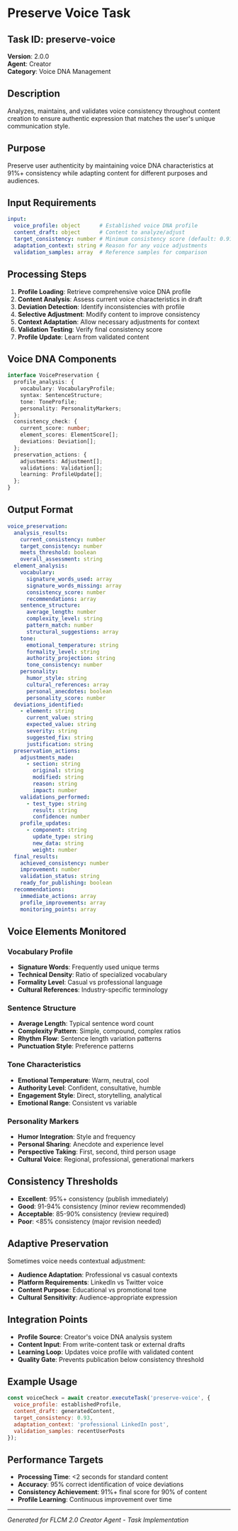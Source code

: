 # Preserve Voice Task

## Task ID: preserve-voice
**Version**: 2.0.0  
**Agent**: Creator  
**Category**: Voice DNA Management  

## Description
Analyzes, maintains, and validates voice consistency throughout content creation to ensure authentic expression that matches the user's unique communication style.

## Purpose
Preserve user authenticity by maintaining voice DNA characteristics at 91%+ consistency while adapting content for different purposes and audiences.

## Input Requirements
```yaml
input:
  voice_profile: object      # Established voice DNA profile
  content_draft: object      # Content to analyze/adjust
  target_consistency: number # Minimum consistency score (default: 0.91)
  adaptation_context: string # Reason for any voice adjustments
  validation_samples: array  # Reference samples for comparison
```

## Processing Steps
1. **Profile Loading**: Retrieve comprehensive voice DNA profile
2. **Content Analysis**: Assess current voice characteristics in draft
3. **Deviation Detection**: Identify inconsistencies with profile
4. **Selective Adjustment**: Modify content to improve consistency
5. **Context Adaptation**: Allow necessary adjustments for context
6. **Validation Testing**: Verify final consistency score
7. **Profile Update**: Learn from validated content

## Voice DNA Components
```typescript
interface VoicePreservation {
  profile_analysis: {
    vocabulary: VocabularyProfile;
    syntax: SentenceStructure;
    tone: ToneProfile;
    personality: PersonalityMarkers;
  };
  consistency_check: {
    current_score: number;
    element_scores: ElementScore[];
    deviations: Deviation[];
  };
  preservation_actions: {
    adjustments: Adjustment[];
    validations: Validation[];
    learning: ProfileUpdate[];
  };
}
```

## Output Format
```yaml
voice_preservation:
  analysis_results:
    current_consistency: number
    target_consistency: number
    meets_threshold: boolean
    overall_assessment: string
  element_analysis:
    vocabulary:
      signature_words_used: array
      signature_words_missing: array
      consistency_score: number
      recommendations: array
    sentence_structure:
      average_length: number
      complexity_level: string
      pattern_match: number
      structural_suggestions: array
    tone:
      emotional_temperature: string
      formality_level: string
      authority_projection: string
      tone_consistency: number
    personality:
      humor_style: string
      cultural_references: array
      personal_anecdotes: boolean
      personality_score: number
  deviations_identified:
    - element: string
      current_value: string
      expected_value: string
      severity: string
      suggested_fix: string
      justification: string
  preservation_actions:
    adjustments_made:
      - section: string
        original: string
        modified: string
        reason: string
        impact: number
    validations_performed:
      - test_type: string
        result: string
        confidence: number
    profile_updates:
      - component: string
        update_type: string
        new_data: string
        weight: number
  final_results:
    achieved_consistency: number
    improvement: number
    validation_status: string
    ready_for_publishing: boolean
  recommendations:
    immediate_actions: array
    profile_improvements: array
    monitoring_points: array
```

## Voice Elements Monitored

### Vocabulary Profile
- **Signature Words**: Frequently used unique terms
- **Technical Density**: Ratio of specialized vocabulary
- **Formality Level**: Casual vs professional language
- **Cultural References**: Industry-specific terminology

### Sentence Structure
- **Average Length**: Typical sentence word count
- **Complexity Pattern**: Simple, compound, complex ratios
- **Rhythm Flow**: Sentence length variation patterns
- **Punctuation Style**: Preference patterns

### Tone Characteristics
- **Emotional Temperature**: Warm, neutral, cool
- **Authority Level**: Confident, consultative, humble
- **Engagement Style**: Direct, storytelling, analytical
- **Emotional Range**: Consistent vs variable

### Personality Markers
- **Humor Integration**: Style and frequency
- **Personal Sharing**: Anecdote and experience level
- **Perspective Taking**: First, second, third person usage
- **Cultural Voice**: Regional, professional, generational markers

## Consistency Thresholds
- **Excellent**: 95%+ consistency (publish immediately)
- **Good**: 91-94% consistency (minor review recommended)
- **Acceptable**: 85-90% consistency (review required)
- **Poor**: <85% consistency (major revision needed)

## Adaptive Preservation
Sometimes voice needs contextual adjustment:
- **Audience Adaptation**: Professional vs casual contexts
- **Platform Requirements**: LinkedIn vs Twitter voice
- **Content Purpose**: Educational vs promotional tone
- **Cultural Sensitivity**: Audience-appropriate expression

## Integration Points
- **Profile Source**: Creator's voice DNA analysis system
- **Content Input**: From write-content task or external drafts
- **Learning Loop**: Updates voice profile with validated content
- **Quality Gate**: Prevents publication below consistency threshold

## Example Usage
```javascript
const voiceCheck = await creator.executeTask('preserve-voice', {
  voice_profile: establishedProfile,
  content_draft: generatedContent,
  target_consistency: 0.93,
  adaptation_context: 'professional LinkedIn post',
  validation_samples: recentUserPosts
});
```

## Performance Targets
- **Processing Time**: <2 seconds for standard content
- **Accuracy**: 95% correct identification of voice deviations
- **Consistency Achievement**: 91%+ final score for 90% of content
- **Profile Learning**: Continuous improvement over time

---
*Generated for FLCM 2.0 Creator Agent - Task Implementation*
